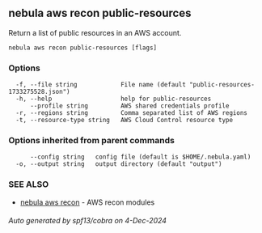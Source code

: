 ## nebula aws recon public-resources

Return a list of public resources in an AWS account.

```
nebula aws recon public-resources [flags]
```

### Options

```
  -f, --file string            File name (default "public-resources-1733275528.json")
  -h, --help                   help for public-resources
      --profile string         AWS shared credentials profile
  -r, --regions string         Comma separated list of AWS regions
  -t, --resource-type string   AWS Cloud Control resource type
```

### Options inherited from parent commands

```
      --config string   config file (default is $HOME/.nebula.yaml)
  -o, --output string   output directory (default "output")
```

### SEE ALSO

* [nebula aws recon](nebula_aws_recon.md)	 - AWS recon modules

###### Auto generated by spf13/cobra on 4-Dec-2024
